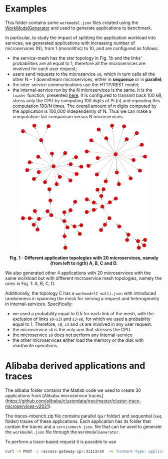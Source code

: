 # Examples

This folder contains some `workmodel.json` files created using the [WorkModelGenerator](../WorkModelGenerator/) and used to generate applications to benchmark.

In particular, to study the impact of splitting the application workload into services, we generated applications with increasing number of microservices (N), from 1 (monolithic) to 10, and are configured as follows:
* the service-mesh has the star topology in Fig. 1b and the links’ probabilities are all equal to 1, therefore all the microservices are involved for each user request;
* users send requests to the microservice `s0`, which in turn calls all the other N − 1 downstream microservices, either in **sequence** or in **parallel**;
* the inter-service communications use the HTTP/REST model;
* the internal-service run by the N microservices is the same. It is the `loader` function, presented [here](/Docs/Manual.md#Work-Model-Generator). It is configured to transmit back 100 kB, stress only the CPU by computing 100 digits of Pi (π) and repeating this computation 100/N times. The overall amount of π digits computed by the application is 100,000 independently of N. Thus we can make a computation-fair comparison versus N microservices.

<p align="center">
<img width="200" src="servicemeshA.png"> 
<img width="200" src="servicemeshB.png">
<img width="200" src="servicemeshC.png">
<img width="200" src="servicemeshD.png">
<figcaption align = "center"><b>Fig. 1 - Different application topologies with 20 microservices, namely (from left to rigth) A, B, C and D.</b></figcaption>
</p>

We also generated other 4 applications with 20 microservices with the same workload but with different microservice mesh topologies, namely the ones in Fig. 1: A, B, C, D.

Additionally, the topology C has a `workmodelC-multi.json` with introduced randomness in spanning the mesh for serving a request and heterogeneity in internal-services. Specifically:
* we used a probability equal to 0.5 for each link of the mesh, with the exclusion of links `s0`-`s3`) and `s3`-`s8`, for which we used a probability equal to 1. Therefore, `s0`, `s3` and `s8` are involved in any user request.
* the microservice `s8` is the only one that stresses the CPU. 
* the microservice `s0` does not perform any internal-service
* the other microservices either load the memory or the disk with read/write operations.


# Alibaba derived applications and traces
The alibaba folder contains the Matlab code we used to create 30 applications from [Alibaba microservice traces] (https://github.com/alibaba/clusterdata/tree/master/cluster-trace-microservices-v2021).

The traces-mbench.zip file contains parallel (`par` folder) and sequential (`seq` folder) traces of these applications. Each application has its folder that contain the traces and a `servicemesh.json`. file that can be used to generate the `workmodel.json` file through the `WorkModelGenerator`.

To perform a trace-based request it is possible to use 
```zsh
curl -X POST -i <access-gateway-ip>:31113/s0  -H 'Content-Type: application/json' -d @TRACE_FILE
```